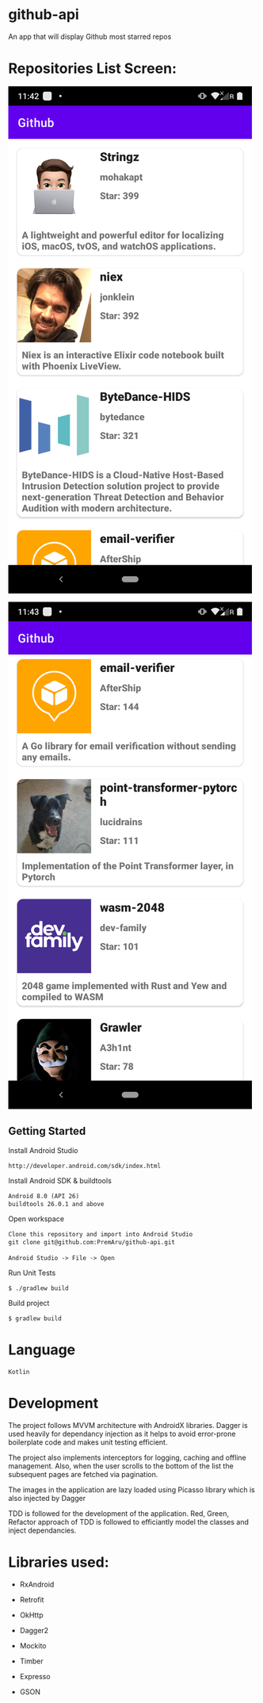 # github-api
An app that will display Github most starred repos

# Repositories List Screen:

![alt text](https://github.com/PremAru/github-api/blob/master/images/image1.png)

![alt text](https://github.com/PremAru/github-api/blob/master/images/image2.png)


## Getting Started

Install Android Studio

	http://developer.android.com/sdk/index.html

Install Android SDK & buildtools

	Android 8.0 (API 26)
	buildtools 26.0.1 and above

Open workspace

	Clone this repository and import into Android Studio
	git clone git@github.com:PremAru/github-api.git
	
	Android Studio -> File -> Open

Run Unit Tests

	$ ./gradlew build

Build project

	$ gradlew build
# Language
	Kotlin
	
# Development
The project follows MVVM architecture with AndroidX libraries. Dagger is used heavily for dependancy injection as it helps to avoid error-prone boilerplate code and makes unit testing efficient. 
	
The project also implements interceptors for logging, caching and offline management. Also, when the user scrolls to the bottom of the list the subsequent pages are fetched via pagination. 
	
The images in the application are lazy loaded using Picasso library which is also injected by Dagger

TDD is followed for the development of the application. Red, Green, Refactor approach of TDD is followed to efficiantly model the classes and inject dependancies.
    
# Libraries used:

*	RxAndroid

*	Retrofit

*	OkHttp

*	Dagger2

*	Mockito

*	Timber

*	Expresso

*	GSON
